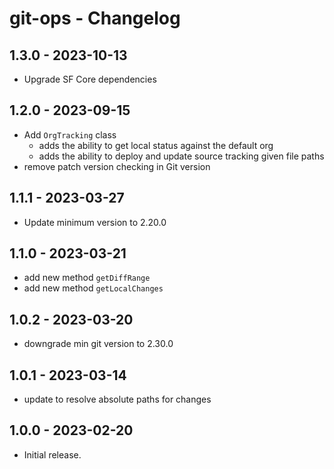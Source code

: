 # git-ops - Changelog

## 1.3.0 - 2023-10-13

- Upgrade SF Core dependencies

## 1.2.0 - 2023-09-15

- Add `OrgTracking` class
  - adds the ability to get local status against the default org
  - adds the ability to deploy and update source tracking given file paths
- remove patch version checking in Git version

## 1.1.1 - 2023-03-27

- Update minimum version to 2.20.0

## 1.1.0 - 2023-03-21

- add new method `getDiffRange`
- add new method `getLocalChanges`

## 1.0.2 - 2023-03-20

- downgrade min git version to 2.30.0

## 1.0.1 - 2023-03-14

- update to resolve absolute paths for changes

## 1.0.0 - 2023-02-20

- Initial release.

